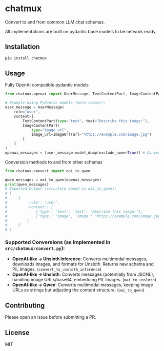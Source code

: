 # chatmux

Convert to and from common LLM chat schemas.

All implementations are built on pydantic base models to be network ready.

## Installation

```bash
pip install chatmux
```

## Usage

Fully OpenAI compatible pydantic models
```python
from chatmux.openai import UserMessage, TextContentPart, ImageContentPart, ImageUrl

# Example using Pydantic models (more robust):
user_message = UserMessage(
    role="user",
    content=[
        TextContentPart(type="text", text="Describe this image:"),
        ImageContentPart(
            type="image_url",
            image_url=ImageUrl(url="https://example.com/image.jpg")
        )
    ]
)
openai_messages = [user_message.model_dump(exclude_none=True)] # Convert model to dict
```

Conversion methods to and from other schemas
```python
from chatmux.convert import oai_to_qwen

qwen_messages = oai_to_qwen(openai_messages)
print(qwen_messages)
# Expected Output (structure based on oai_to_qwen):
# [
#     {
#         'role': 'user',
#         'content': [
#             {'type': 'text', 'text': 'Describe this image:'},
#             {'type': 'image', 'image': 'https://example.com/image.jpg'}
#         ]
#     }
# ]
```

### Supported Conversions (as implemented in `src/chatmux/convert.py`):

*   **OpenAI-like -> Unsloth Inference**: Converts multimodal messages, downloads images, and formats for Unsloth. Returns new schema and PIL Images. (`convert_to_unsloth_inference`)
*   **OpenAI-like -> Unsloth**: Converts messages (potentially from JSONL), handling image URLs/base64, embedding PIL Images. (`oai_to_unsloth`)
*   **OpenAI-like -> Qwen**: Converts multimodal messages, keeping image URLs as strings but adjusting the content structure. (`oai_to_qwen`)

## Contributing

Please open an issue before submitting a PR.

## License

MIT
